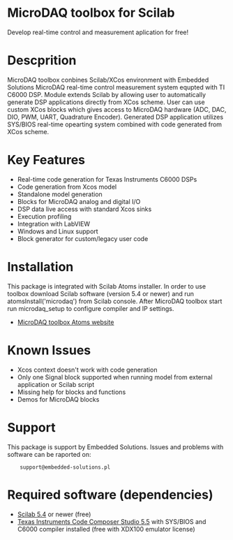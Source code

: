 MicroDAQ toolbox for Scilab
============
Develop real-time control and measurement aplication for free!

Descprition
============
MicroDAQ toolbox conbines Scilab/XCos environment with Embedded Solutions MicroDAQ real-time control measurement system equpted with TI C6000 DSP. Module extends Scilab by allowing user to automatically generate DSP applications directly from XCos scheme. User can use custom XCos blocks which gives access to MicroDAQ hardware (ADC, DAC, DIO, PWM, UART, Quadrature Encoder). Generated DSP application utilizes SYS/BIOS real-time opearting system combined with code generated from XCos scheme.

Key Features
============
* Real-time code generation for Texas Instruments C6000 DSPs 
* Code generation from Xcos model 
* Standalone model generation
* Blocks for MicroDAQ analog and digital I/O
* DSP data live access with standard Xcos sinks
* Execution profiling 
* Integration with LabVIEW 
* Windows and Linux support
* Block generator for custom/legacy user code 

Installation
============
This package is integrated with Scilab Atoms installer. In order to use toolbox download Scilab software (version 5.4 or newer) and run atomsInstall('microdaq') from Scilab console. After MicroDAQ toolbox start run microdaq_setup to configure compiler and IP settings.

* [MicroDAQ toolbox Atoms website](http://atoms.scilab.org/toolboxes/microdaq)

Known Issues
============

* Xcos context doesn't work with code generation
* Only one Signal block supported when running model from external application or Scilab script
* Missing help for blocks and functions
* Demos for MicroDAQ blocks

Support
=======

This package is support by Embedded Solutions. Issues and problems with software can be raported on: 

        support@embedded-solutions.pl

Required software (dependencies)
================================
* [Scilab 5.4](http://www.scilab.org) or newer (free)
* [Texas Instruments Code Composer Studio 5.5](http://processors.wiki.ti.com/index.php/Download_CCS#Code_Composer_Studio_Version_5_Downloads) with SYS/BIOS and C6000 compiler installed (free with XDX100 emulator license)